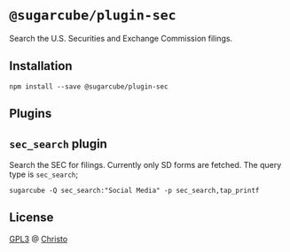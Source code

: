 # `@sugarcube/plugin-sec`

Search the U.S. Securities and Exchange Commission filings.

## Installation

```shell
npm install --save @sugarcube/plugin-sec
```

## Plugins

## `sec_search` plugin

Search the SEC for filings. Currently only SD forms are fetched. The query
type is `sec_search`;

```shell
sugarcube -Q sec_search:"Social Media" -p sec_search,tap_printf
```

## License

[GPL3](./LICENSE) @ [Christo](christo@cryptodrunks.net)
